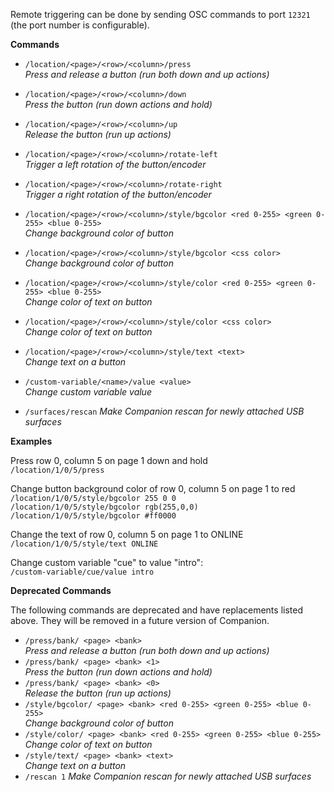 Remote triggering can be done by sending OSC commands to port `12321` (the port number is configurable).

**Commands**

- `/location/<page>/<row>/<column>/press`  
  _Press and release a button (run both down and up actions)_
- `/location/<page>/<row>/<column>/down`  
  _Press the button (run down actions and hold)_
- `/location/<page>/<row>/<column>/up`  
  _Release the button (run up actions)_
- `/location/<page>/<row>/<column>/rotate-left`  
  _Trigger a left rotation of the button/encoder_
- `/location/<page>/<row>/<column>/rotate-right`  
  _Trigger a right rotation of the button/encoder_

- `/location/<page>/<row>/<column>/style/bgcolor <red 0-255> <green 0-255> <blue 0-255>`  
  _Change background color of button_
- `/location/<page>/<row>/<column>/style/bgcolor <css color>`  
  _Change background color of button_
- `/location/<page>/<row>/<column>/style/color <red 0-255> <green 0-255> <blue 0-255>`  
  _Change color of text on button_
- `/location/<page>/<row>/<column>/style/color <css color>`  
  _Change color of text on button_
- `/location/<page>/<row>/<column>/style/text <text>`  
  _Change text on a button_

- `/custom-variable/<name>/value <value>`  
  _Change custom variable value_
- `/surfaces/rescan`
  _Make Companion rescan for newly attached USB surfaces_

**Examples**

Press row 0, column 5  on page 1 down and hold  
`/location/1/0/5/press`

Change button background color of row 0, column 5  on page 1 to red  
`/location/1/0/5/style/bgcolor 255 0 0`  
`/location/1/0/5/style/bgcolor rgb(255,0,0)`  
`/location/1/0/5/style/bgcolor #ff0000`

Change the text of row 0, column 5 on page 1 to ONLINE  
`/location/1/0/5/style/text ONLINE`

Change custom variable "cue" to value "intro":  
`/custom-variable/cue/value intro`

**Deprecated Commands**

The following commands are deprecated and have replacements listed above. They will be removed in a future version of Companion.

- `/press/bank/ <page> <bank>`  
  _Press and release a button (run both down and up actions)_
- `/press/bank/ <page> <bank> <1>`  
  _Press the button (run down actions and hold)_
- `/press/bank/ <page> <bank> <0>`  
  _Release the button (run up actions)_
- `/style/bgcolor/ <page> <bank> <red 0-255> <green 0-255> <blue 0-255>`  
  _Change background color of button_
- `/style/color/ <page> <bank> <red 0-255> <green 0-255> <blue 0-255>`  
  _Change color of text on button_
- `/style/text/ <page> <bank> <text>`  
  _Change text on a button_
- `/rescan 1`
  _Make Companion rescan for newly attached USB surfaces_
